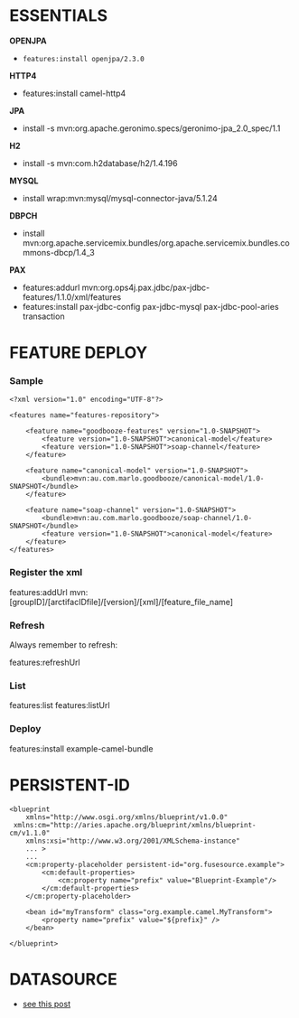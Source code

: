 # ESSENTIALS

**OPENJPA**
- `features:install openjpa/2.3.0`

**HTTP4**
- features:install camel-http4

**JPA**
- install -s mvn:org.apache.geronimo.specs/geronimo-jpa_2.0_spec/1.1 


**H2**
- install -s mvn:com.h2database/h2/1.4.196

**MYSQL**
- install wrap:mvn:mysql/mysql-connector-java/5.1.24

**DBPCH**
- install mvn:org.apache.servicemix.bundles/org.apache.servicemix.bundles.commons-dbcp/1.4_3

**PAX**
- features:addurl mvn:org.ops4j.pax.jdbc/pax-jdbc-features/1.1.0/xml/features
- features:install pax-jdbc-config pax-jdbc-mysql pax-jdbc-pool-aries transaction 

# FEATURE DEPLOY 

### Sample
```
<?xml version="1.0" encoding="UTF-8"?>

<features name="features-repository">

    <feature name="goodbooze-features" version="1.0-SNAPSHOT">
        <feature version="1.0-SNAPSHOT">canonical-model</feature>
        <feature version="1.0-SNAPSHOT">soap-channel</feature>
    </feature>

    <feature name="canonical-model" version="1.0-SNAPSHOT">
        <bundle>mvn:au.com.marlo.goodbooze/canonical-model/1.0-SNAPSHOT</bundle>
    </feature>

    <feature name="soap-channel" version="1.0-SNAPSHOT">
        <bundle>mvn:au.com.marlo.goodbooze/soap-channel/1.0-SNAPSHOT</bundle>
        <feature version="1.0-SNAPSHOT">canonical-model</feature>
    </feature>
</features>
```

### Register the xml 
features:addUrl mvn:[groupID]/[arctifacIDfile]/[version]/[xml]/[feature_file_name]

### Refresh
Always remember to refresh:

features:refreshUrl

### List
features:list
features:listUrl

### Deploy
features:install example-camel-bundle

# PERSISTENT-ID
````
<blueprint
    xmlns="http://www.osgi.org/xmlns/blueprint/v1.0.0"
 xmlns:cm="http://aries.apache.org/blueprint/xmlns/blueprint-cm/v1.1.0"
    xmlns:xsi="http://www.w3.org/2001/XMLSchema-instance"
    ... >
    ...
    <cm:property-placeholder persistent-id="org.fusesource.example">
        <cm:default-properties>
            <cm:property name="prefix" value="Blueprint-Example"/>
        </cm:default-properties>
    </cm:property-placeholder>

    <bean id="myTransform" class="org.example.camel.MyTransform">
        <property name="prefix" value="${prefix}" />
    </bean>

</blueprint>
````
# DATASOURCE
- [see this post ](https://stackoverflow.com/questions/44528974/fuse-6-3-dbcp-basic-datasource)
